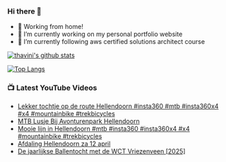 ### Hi there 👋

- 🏡 Working from home!
- 🔭 I’m currently working on my personal portfolio website
- 🌱 I’m currently following aws certified solutions architect course
<!--
**thavini/thavini** is a ✨ _special_ ✨ repository because its `README.md` (this file) appears on your GitHub profile.

Here are some ideas to get you started:

- 🔭 I’m currently working on ...
- 🌱 I’m currently learning ...
- 👯 I’m looking to collaborate on ...
- 🤔 I’m looking for help with ...
- 💬 Ask me about ...
- 📫 How to reach me: ...
- 😄 Pronouns: ...
- ⚡ Fun fact: ...
  -->

[![thavini's github stats](https://github-readme-stats.vercel.app/api?username=thavini&count_private=true&show_icons=true)](https://github.com/anuraghazra/github-readme-stats)

[![Top Langs](https://github-readme-stats.vercel.app/api/top-langs/?username=anuraghazra)](https://github.com/anuraghazra/github-readme-stats)

### 📺 Latest YouTube Videos

<!-- YOUTUBE:START -->
- [Lekker tochtje op de route Hellendoorn #insta360 #mtb #insta360x4 #x4 #mountainbike #trekbicycles](https://www.youtube.com/watch?v=mYnIlzGOvhA)
- [MTB Lusje Bij Avonturenpark Hellendoorn](https://www.youtube.com/watch?v=R3Y_vhw-Exk)
- [Mooie lijn in Hellendoorn #mtb #insta360 #insta360x4 #x4 #mountainbike #trekbicycles](https://www.youtube.com/watch?v=1LyTORz80Ng)
- [Afdaling Hellendoorn za 12 april](https://www.youtube.com/watch?v=gJL9BGWL9mw)
- [De jaarlijkse Ballentocht met de WCT Vriezenveen [2025]](https://www.youtube.com/watch?v=hfUpeScmIqM)
<!-- YOUTUBE:END -->
